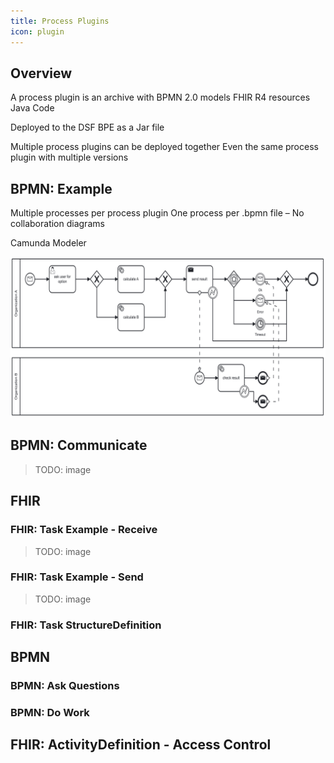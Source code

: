 ```yaml
---
title: Process Plugins
icon: plugin
---
```


## Overview
A process plugin is an archive with
BPMN 2.0 models
FHIR R4 resources
Java Code

Deployed to the DSF BPE as a Jar file

Multiple process plugins can be deployed together
Even the same process plugin with multiple versions


## BPMN: Example
Multiple processes per process plugin
One process per .bpmn file – No collaboration diagrams

Camunda Modeler

![BPMN: Example](/photos/info/plugins/bpmn-example.png)


## BPMN: Communicate
> TODO: image

## FHIR
### FHIR: Task Example - Receive
> TODO: image

### FHIR: Task Example - Send
> TODO: image

### FHIR: Task StructureDefinition

## BPMN
### BPMN: Ask Questions

### BPMN: Do Work

## FHIR: ActivityDefinition - Access Control